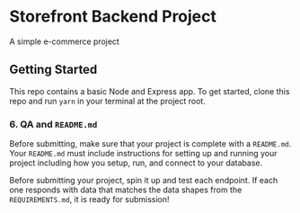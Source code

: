# Storefront Backend Project
A simple e-commerce project
## Getting Started

This repo contains a basic Node and Express app. To get started, clone this repo and run `yarn` in your terminal at the project root.

### 6. QA and `README.md`

Before submitting, make sure that your project is complete with a `README.md`. Your `README.md` must include instructions for setting up and running your project including how you setup, run, and connect to your database. 

Before submitting your project, spin it up and test each endpoint. If each one responds with data that matches the data shapes from the `REQUIREMENTS.md`, it is ready for submission!
